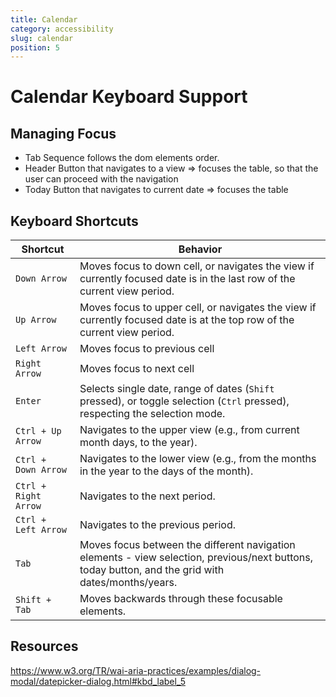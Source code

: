 ```yaml
---
title: Calendar
category: accessibility
slug: calendar
position: 5
---
```

# Calendar Keyboard Support

## Managing Focus

- Tab Sequence follows the dom elements order.
- Header Button that navigates to a view => focuses the table, so that the user can proceed with the navigation
- Today Button that navigates to current date => focuses the table

## Keyboard Shortcuts

| Shortcut | Behavior |
|----------|----------|
| `Down Arrow`| Moves focus to down cell, or navigates the view if currently focused date is in the last row of the current view period. |
| `Up Arrow`| Moves focus to upper cell, or navigates the view if currently focused date is at the top row of the current view period. |
| `Left Arrow`| Moves focus to previous cell |
| `Right Arrow`| Moves focus to next cell |
| `Enter` | Selects single date, range of dates (`Shift` pressed), or toggle selection (`Ctrl` pressed), respecting the selection mode. |
| `Ctrl + Up Arrow` | Navigates to the upper view (e.g., from current month days, to the year). |
| `Ctrl + Down Arrow` | Navigates to the lower view (e.g., from the months in the year to the days of the month). |
| `Ctrl + Right Arrow` | Navigates to the next period. |
| `Ctrl + Left Arrow` | Navigates to the previous period. |
| `Tab` | Moves focus between the different navigation elements - view selection, previous/next buttons, today button, and the grid with dates/months/years. |
| `Shift + Tab` | Moves backwards through these focusable elements. |

## Resources
https://www.w3.org/TR/wai-aria-practices/examples/dialog-modal/datepicker-dialog.html#kbd_label_5

